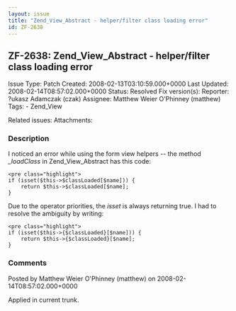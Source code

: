 ```yaml
---
layout: issue
title: "Zend_View_Abstract - helper/filter class loading error"
id: ZF-2638
---
```


ZF-2638: Zend\_View\_Abstract - helper/filter class loading error
-----------------------------------------------------------------

 Issue Type: Patch Created: 2008-02-13T03:10:59.000+0000 Last Updated: 2008-02-14T08:57:02.000+0000 Status: Resolved Fix version(s): 
 Reporter:  ?ukasz Adamczak (czak)  Assignee:  Matthew Weier O'Phinney (matthew)  Tags: - Zend\_View
 
 Related issues: 
 Attachments: 
### Description

I noticed an error while using the form view helpers -- the method _\_loadClass_ in Zend\_View\_Abstract has this code:

 
    <pre class="highlight">
    if (isset($this->$classLoaded[$name])) {
        return $this->$classLoaded[$name];
    }


Due to the operator priorities, the _isset_ is always returning true. I had to resolve the ambiguity by writing:

 
    <pre class="highlight">
    if (isset($this->{$classLoaded}[$name])) {
        return $this->{$classLoaded}[$name];
    }


 

 

### Comments

Posted by Matthew Weier O'Phinney (matthew) on 2008-02-14T08:57:02.000+0000

Applied in current trunk.

 

 